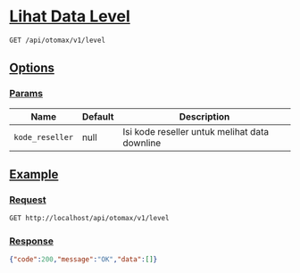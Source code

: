 # [Lihat Data Level]()

<!-- @category Common -->

```bash
GET /api/otomax/v1/level
```

## [Options]()

### [Params]()

Name | Default | Description
--- | --- | ---
`kode_reseller` | null | Isi kode reseller untuk melihat data downline

## [Example]()

### [Request]()

```bash
GET http://localhost/api/otomax/v1/level
```

### [Response]()

```json
{"code":200,"message":"OK","data":[]}
```